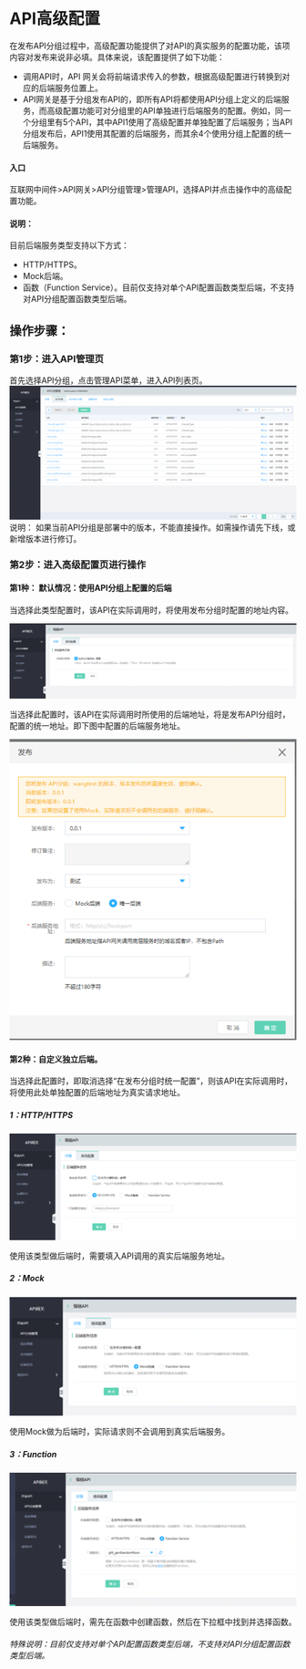 # API高级配置

在发布API分组过程中，高级配置功能提供了对API的真实服务的配置功能，该项内容对发布来说非必填。具体来说，该配置提供了如下功能：
- 调用API时，API 网关会将前端请求传入的参数，根据高级配置进行转换到对应的后端服务位置上。
- API网关是基于分组发布API的，即所有API将都使用API分组上定义的后端服务，而高级配置功能可对分组里的API单独进行后端服务的配置。例如，同一个分组里有5个API，其中API1使用了高级配置并单独配置了后端服务；当API分组发布后，API1使用其配置的后端服务，而其余4个使用分组上配置的统一后端服务。



#### 入口
互联网中间件>API网关>API分组管理>管理API，选择API并点击操作中的高级配置功能。

####   说明：
目前后端服务类型支持以下方式：
- HTTP/HTTPS。
- Mock后端。
- 函数（Function Service）。目前仅支持对单个API配置函数类型后端，不支持对API分组配置函数类型后端。

##  操作步骤：
###  第1步：进入API管理页
首先选择API分组，点击管理API菜单，进入API列表页。
 ![API列表](../../../../../image/Internet-Middleware/API-Gateway/apigroup-apilist.png)
说明：
如果当前API分组是部署中的版本，不能直接操作。如需操作请先下线，或新增版本进行修订。

###  第2步：进入高级配置页进行操作
####  第1种： 默认情况：使用API分组上配置的后端
当选择此类型配置时，该API在实际调用时，将使用发布分组时配置的地址内容。

 ![API列表](../../../../../image/Internet-Middleware/API-Gateway/apigroup-apilist-gjpz-mr.png)
 
 
当选择此配置时，该API在实际调用时所使用的后端地址，将是发布API分组时，配置的统一地址。即下图中配置的后端服务地址。

![发布](../../../../../image/Internet-Middleware/API-Gateway/apigroup-fb.png)



####   第2种：自定义独立后端。
当选择此配置时，即取消选择“在发布分组时统一配置”，则该API在实际调用时，将使用此处单独配置的后端地址为真实请求地址。

##### 1：HTTP/HTTPS

 ![API列表](../../../../../image/Internet-Middleware/API-Gateway/apigroup-apilist-gjpz-http.png)
 
 使用该类型做后端时，需要填入API调用的真实后端服务地址。
 

##### 2：Mock

 ![API列表](../../../../../image/Internet-Middleware/API-Gateway/apigroup-apilist-gjpz-mock.png)
 
使用Mock做为后端时，实际请求则不会调用到真实后端服务。

##### 3：Function

 ![API列表](../../../../../image/Internet-Middleware/API-Gateway/apigroup-apilist-gjpz-fun.png)
 
使用该类型做后端时，需先在函数中创建函数，然后在下拉框中找到并选择函数。
######  特殊说明：目前仅支持对单个API配置函数类型后端，不支持对API分组配置函数类型后端。
